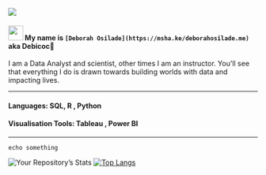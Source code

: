 ![](https://github.com/DeborahOsilade/DeborahOsilade/blob/main/Images/Deborah%20Osilade.png)

#### <p align="left"><img src="https://raw.githubusercontent.com/MartinHeinz/MartinHeinz/master/wave.gif" width="30px"> My name is `[Deborah Osilade](https://msha.ke/deborahosilade.me)` aka Debicoc:eyes: 

I am a Data Analyst and scientist, other times I am an instructor. You'll see that everything I do is drawn towards building worlds with data and impacting lives. 

---
#### Languages: SQL, R , Python 
#### Visualisation Tools: Tableau , Power BI
---
  
`echo something`
<br/>

![Your Repository’s Stats](https://github-readme-stats.vercel.app/api?username=DeborahOsilade&show_icons=true) [![Top Langs](https://github-readme-stats.vercel.app/api/top-langs/?username=DeborahOsilade&langs_count=8)](https://github.com/DeborahOsilade/github-readme-stats)

